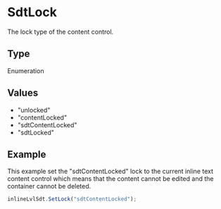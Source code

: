 # SdtLock

The lock type of the content control.

## Type

Enumeration

## Values

- "unlocked"
- "contentLocked"
- "sdtContentLocked"
- "sdtLocked"


## Example

This example set the "sdtContentLocked" lock to the current inline text content control which means that the content cannot be edited and the container cannot be deleted.

```javascript
inlineLvlSdt.SetLock("sdtContentLocked");
```

